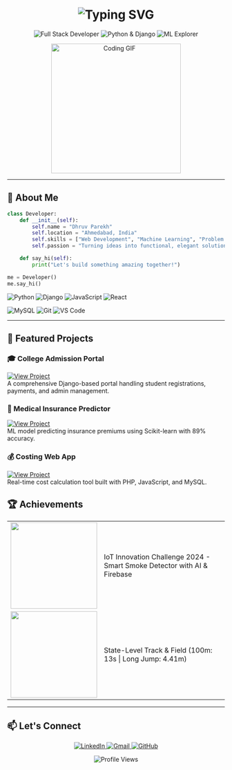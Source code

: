 
<h1 align="center"> 
  <img src="https://readme-typing-svg.demolab.com?font=Fira+Code&size=30&pause=1000&color=4F8CC9&center=true&vCenter=true&width=435&lines=Hey+there%2C+I'm+Dhruv+%F0%9F%91%8B" alt="Typing SVG" />
</h1>

<p align="center">
  <img src="https://img.shields.io/badge/Full%20Stack%20Developer-%234F8CC9.svg?&style=for-the-badge" alt="Full Stack Developer">
  <img src="https://img.shields.io/badge/Python%20%26%20Django-%233776AB.svg?&style=for-the-badge&logo=python&logoColor=white" alt="Python & Django">
  <img src="https://img.shields.io/badge/ML%20Explorer-%23FF6F00.svg?&style=for-the-badge" alt="ML Explorer">
</p>

<div align="center">
  <img src="https://media.giphy.com/media/L1R1tvI9svkIWwpVYr/giphy.gif" width="300" alt="Coding GIF">
</div>

---

## 🚀 About Me

```python
class Developer:
    def __init__(self):
        self.name = "Dhruv Parekh"
        self.location = "Ahmedabad, India"
        self.skills = ["Web Development", "Machine Learning", "Problem Solving"]
        self.passion = "Turning ideas into functional, elegant solutions"

    def say_hi(self):
        print("Let's build something amazing together!")

me = Developer()
me.say_hi()
```

<p>
  <img src="https://img.shields.io/badge/Python-3776AB?style=for-the-badge&logo=python&logoColor=white" alt="Python">
  <img src="https://img.shields.io/badge/Django-092E20?style=for-the-badge&logo=django&logoColor=white" alt="Django">
  <img src="https://img.shields.io/badge/JavaScript-F7DF1E?style=for-the-badge&logo=javascript&logoColor=black" alt="JavaScript">
  <img src="https://img.shields.io/badge/React-20232A?style=for-the-badge&logo=react&logoColor=61DAFB" alt="React">
</p>
<p>
  <img src="https://img.shields.io/badge/MySQL-4479A1?style=for-the-badge&logo=mysql&logoColor=white" alt="MySQL">
  <img src="https://img.shields.io/badge/Git-F05032?style=for-the-badge&logo=git&logoColor=white" alt="Git">
  <img src="https://img.shields.io/badge/VS_Code-007ACC?style=for-the-badge&logo=visual-studio-code&logoColor=white" alt="VS Code">
</p>

---

## 🌟 Featured Projects

### 🎓 College Admission Portal  
[![View Project](https://img.shields.io/badge/View_Project-8A2BE2?style=for-the-badge)](https://github.com/Dhruv124/admissionportal)  
A comprehensive Django-based portal handling student registrations, payments, and admin management.

### 🏥 Medical Insurance Predictor  
[![View Project](https://img.shields.io/badge/View_Project-8A2BE2?style=for-the-badge)](https://github.com/Dhruv124/medical_insurance_price_prediction_using_ML_python.git)  
ML model predicting insurance premiums using Scikit-learn with 89% accuracy.

### 💰 Costing Web App  
[![View Project](https://img.shields.io/badge/View_Project-8A2BE2?style=for-the-badge)](https://github.com/Dhruv124/CostingWebApp)  
Real-time cost calculation tool built with PHP, JavaScript, and MySQL.


## 🏆 Achievements

<div align="center">
  <table>
    <tr>
      <td><img src="https://img.shields.io/badge/Silver-Medalist-%23C0C0C0?style=for-the-badge&logo=starship" width="200"></td>
      <td>IoT Innovation Challenge 2024 - Smart Smoke Detector with AI & Firebase</td>
    </tr>
    <tr>
      <td><img src="https://img.shields.io/badge/Gold-Athlete-%23FFD700?style=for-the-badge&logo=speedtest" width="200"></td>
      <td>State-Level Track & Field (100m: 13s | Long Jump: 4.41m)</td>
    </tr>
  </table>
</div>

---

## 📫 Let's Connect

<p align="center">
  <a href="https://www.linkedin.com/in/dhruv-parekh-336b9b213">
    <img src="https://img.shields.io/badge/LinkedIn-0077B5?style=for-the-badge&logo=linkedin&logoColor=white" alt="LinkedIn">
  </a>
  <a href="mailto:dhruvparekh2012@gmail.com">
    <img src="https://img.shields.io/badge/Gmail-D14836?style=for-the-badge&logo=gmail&logoColor=white" alt="Gmail">
  </a>
  <a href="https://github.com/Dhruv124">
    <img src="https://img.shields.io/badge/GitHub-100000?style=for-the-badge&logo=github&logoColor=white" alt="GitHub">
  </a>
</p>

<div align="center">
  <img src="https://komarev.com/ghpvc/?username=Dhruv124&style=flat-square&color=blue" alt="Profile Views">
</div>
